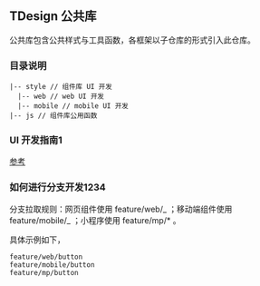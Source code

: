 ## TDesign 公共库

公共库包含公共样式与工具函数，各框架以子仓库的形式引入此仓库。

### 目录说明

```
|-- style // 组件库 UI 开发
  |-- web // web UI 开发
  |-- mobile // mobile UI 开发
|-- js // 组件库公用函数
```

### UI 开发指南1

[参考](./style/web/README.md)

### 如何进行分支开发1234

分支拉取规则：网页组件使用 feature/web/_ ；移动端组件使用 feature/mobile/_ ；小程序使用 feature/mp/\* 。

具体示例如下，

```
feature/web/button
feature/mobile/button
feature/mp/button
```
